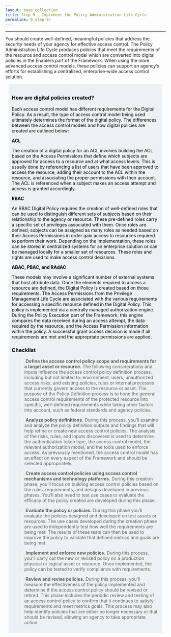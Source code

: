 ```yaml
---
layout: page_collection
title: Step 9 - Implement the Policy Administration Life Cycle
permalink: 9_step-9/
---
```

<script>
$(function() {
  $( "#accordion" ).accordion({
    heightStyle: "content",
    collapsible: "true",
    active: "false"
  });
});
</script>

<script src="https://use.fontawesome.com/e20c671b68.js"></script>
---------------------------------------------------------

You should create well-defined, meaningful policies that address the security needs of your agency for effective access control. The Policy Administration Life Cycle produces policies that meet the requirements of the resource and access control model which are converted into digital policies in the Enablers part of the Framework. When using the more advanced access control models, these policies can support an agency’s efforts for establishing a centralized, enterprise-wide access control solution.

<div style="background-color: #edf1f3;color: black;margin: 10px;padding: 10px">

<h3><span>How are digital policies created?</span></h3>
<p><span>Each access control model has different requirements for the Digital Policy. As a result, the type of access control model being used ultimately determines the format of the digital policy. The differences between the access control models and how digital policies are created are outlined below:<span><p>

<strong><span>ACL</span></strong><p><span>The creation of a digital policy for an ACL involves building the ACL based on the Access Permissions that define which subjects are approved for access to a resource and at what access levels. This is usually done by referencing a list of users that have been approved to access the resource, adding their account to the ACL within the resource, and associating the proper permissions with their account. The ACL is referenced when a subject makes an access attempt and access is granted accordingly.</span></p>

<strong><span>RBAC</span></strong><p><span>An RBAC Digital Policy requires the creation of well-defined roles that can be used to distinguish different sets of subjects based on their relationship to the agency or resource. These pre-defined roles carry a specific set of privileges associated with them. Once roles are defined, subjects can be assigned as many roles as needed based on their Access Permissions in order gain access to resources required to perform their work. Depending on the implementation, these roles can be stored in centralized systems for an enterprise solution or can be managed locally for a smaller set of resources. These roles and rights are used to make access control decisions.</span></p>

<strong><span>ABAC, PBAC, and RAdAC</span></strong><p><span>These models may involve a significant number of external systems that host attribute data. Once the elements required to access a resource are defined, the Digital Policy is created based on those requirements. The Access Permissions from the Privilege Management Life Cycle are associated with the various requirements for accessing a specific resource defined in the Digital Policy. This policy is implemented via a centrally managed authorization engine. During the Policy Execution part of the Framework, this engine compares the data received during an access attempt, the data required by the resource, and the Access Permission information within the policy. A successful grant access decision is made if all requirements are met and the appropriate permissions are applied.</span></p>

### Checklist

> <i class="fa fa-check-square-o"></i> &nbsp;**Define the access control policy scope and requirements for a target asset or resource.** The following considerations and inputs influence the access control policy definition process, including but not limited to: environment, users, unauthorized access risks, and existing policies, rules or internal processes that currently govern access to the resource or asset. The purpose of the Policy Definition process is to hone the general access control requirements of the protected resource into specific, well-defined requirements while taking other factors into account, such as federal standards and agency policies.

> <i class="fa fa-check-square-o"></i> &nbsp;**Analyze policy definitions.** During this process, you’ll examine and analyze the policy definition outputs and findings that will help refine or create new access control policies. The analysis of the risks, rules, and inputs discovered is used to determine the authentication token type, the access control model, the relevant authorization model, and the tools used to enforce access. As previously mentioned, the access control model has an effect on every aspect of the Framework and should be selected appropriately. 

> <i class="fa fa-check-square-o"></i> &nbsp;**Create access control policies using access control mechanisms and technology platforms.** During this creation phase, you’ll focus on building access control policies based on the rules, requirements, and designs developed in previous phases. You’ll also need to test use cases to evaluate the efficacy of the policy created are developed during this phase.

> <i class="fa fa-check-square-o"></i> &nbsp;**Evaluate the policy or policies.** During this phase you’ll evaluate the policies designed and developed on test assets or resources. The use cases developed during the creation phase are used to independently test how well the requirements are being met. The results of these tests can then be used to improve the policy to validate that defined metrics and goals are being met.

> <i class="fa fa-check-square-o"></i> &nbsp;**Implement and enforce new policies.** During this process, you’ll carry out the new or revised policy on a production physical or logical asset or resource.  Once implemented, the policy can be tested to verify compliance with requirements.

> <i class="fa fa-check-square-o"></i> &nbsp;**Review and revise policies.** During this process, you’ll measure the effectiveness of the policy implemented and determine if the access control policy should be revised or retired. This phase includes the periodic review and testing of an access control policy to confirm that it continues to satisfy requirements and meet metrics goals. This process may also help identify policies that are either no longer necessary or that should be revised, allowing an agency to take appropriate action.

